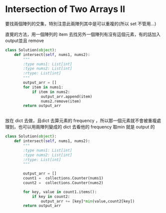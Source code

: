 # Intersection of Two Arrays II

要找兩個陣列的交集，特別注意此兩陣列其中是可以重複的(所以 set 不管用...)


直覺的方法，用一個陣列的 item 去找另外一個陣列有沒有這個元素，有的話加入output並且 remove

```python
class Solution(object):
    def intersect(self, nums1, nums2):
        """
        :type nums1: List[int]
        :type nums2: List[int]
        :rtype: List[int]
        """
        output_arr = []
        for item in nums1:
            if item in nums2:
                output_arr.append(item)
                nums2.remove(item)
        return output_arr
        
```        

放在 dict  去做，且dict 去算元素的 frequency ，所以那一個元素就不會被重複處理到，也可以用兩陣列變成的 dict 去看他的 frequency 取min 就是 output 的
```python
class Solution(object):
    def intersect(self, nums1, nums2):
        """
        :type nums1: List[int]
        :type nums2: List[int]
        :rtype: List[int]
        """
    
        output_arr = []
        count1 =  collections.Counter(nums1)
        count2 =  collections.Counter(nums2)

        for key, value in count1.items():
            if key in count2:
                output_arr += [key]*min(value,count2[key])
        return output_arr
``` 
        
